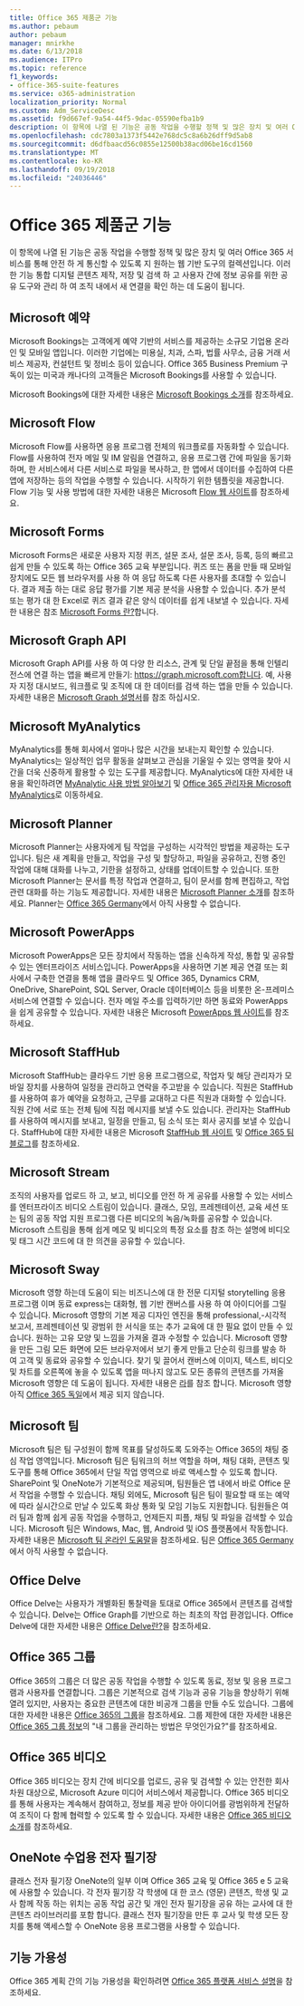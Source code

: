 ```yaml
---
title: Office 365 제품군 기능
ms.author: pebaum
author: pebaum
manager: mnirkhe
ms.date: 6/13/2018
ms.audience: ITPro
ms.topic: reference
f1_keywords:
- office-365-suite-features
ms.service: o365-administration
localization_priority: Normal
ms.custom: Adm_ServiceDesc
ms.assetid: f9d667ef-9a54-44f5-9dac-05590efba1b9
description: 이 항목에 나열 된 기능은 공동 작업을 수행할 정책 및 많은 장치 및 여러 Office 365 서비스를 통해 안전 하 게 통신할 수 있도록 지 원하는 웹 기반 도구의 컬렉션입니다. 이러한 기능 통합 디지털 콘텐츠 제작, 저장 및 검색 하 고 사용자 간에 정보 공유를 위한 공유 도구와 관리 하 여 조직 내에서 새 연결을 확인 하는 데 도움이 됩니다.
ms.openlocfilehash: cdc7803a1373f5442e768dc5c8a6b26dff9d5ab8
ms.sourcegitcommit: d6dfbaacd56c0855e12500b38acd06be16cd1560
ms.translationtype: MT
ms.contentlocale: ko-KR
ms.lasthandoff: 09/19/2018
ms.locfileid: "24036446"
---
```

# <a name="office-365-suite-features"></a>Office 365 제품군 기능

이 항목에 나열 된 기능은 공동 작업을 수행할 정책 및 많은 장치 및 여러 Office 365 서비스를 통해 안전 하 게 통신할 수 있도록 지 원하는 웹 기반 도구의 컬렉션입니다. 이러한 기능 통합 디지털 콘텐츠 제작, 저장 및 검색 하 고 사용자 간에 정보 공유를 위한 공유 도구와 관리 하 여 조직 내에서 새 연결을 확인 하는 데 도움이 됩니다.
  
## <a name="microsoft-bookings"></a>Microsoft 예약
<a name="BKMK_Bookings"> </a>

Microsoft Bookings는 고객에게 예약 기반의 서비스를 제공하는 소규모 기업용 온라인 및 모바일 앱입니다. 이러한 기업에는 미용실, 치과, 스파, 법률 사무소, 금융 거래 서비스 제공자, 컨설턴트 및 정비소 등이 있습니다. Office 365 Business Premium 구독이 있는 미국과 캐나다의 고객들은 Microsoft Bookings를 사용할 수 있습니다. 
  
Microsoft Bookings에 대한 자세한 내용은 [Microsoft Bookings 소개](https://support.office.com/en-us/article/Say-hello-to-Microsoft-Bookings-47403d64-a067-4754-9ae9-00157244c27d?ui=en-US&amp;rs=en-US&amp;ad=US)를 참조하세요.
  
## <a name="microsoft-flow"></a>Microsoft Flow
<a name="BKMK_Flow"> </a>

Microsoft Flow를 사용하면 응용 프로그램 전체의 워크플로를 자동화할 수 있습니다. Flow를 사용하여 전자 메일 및 IM 알림을 연결하고, 응용 프로그램 간에 파일을 동기화하며, 한 서비스에서 다른 서비스로 파일을 복사하고, 한 앱에서 데이터를 수집하여 다른 앱에 저장하는 등의 작업을 수행할 수 있습니다. 시작하기 위한 템플릿을 제공합니다. Flow 기능 및 사용 방법에 대한 자세한 내용은 Microsoft [Flow 웹 사이트](https://flow.microsoft.com/en-us/)를 참조하세요.
  
## <a name="microsoft-forms"></a>Microsoft Forms
<a name="BKMK_Forms"> </a>

Microsoft Forms은 새로운 사용자 지정 퀴즈, 설문 조사, 설문 조사, 등록, 등의 빠르고 쉽게 만들 수 있도록 하는 Office 365 교육 부분입니다. 퀴즈 또는 폼을 만들 때 모바일 장치에도 모든 웹 브라우저를 사용 하 여 응답 하도록 다른 사용자를 초대할 수 있습니다. 결과 제출 하는 대로 응답 평가를 기본 제공 분석을 사용할 수 있습니다. 추가 분석 또는 평가 대 한 Excel로 퀴즈 결과 같은 양식 데이터를 쉽게 내보낼 수 있습니다. 자세한 내용은 참조 [Microsoft Forms 란?](https://support.office.com/en-us/forms)합니다.
  
## <a name="microsoft-graph-api"></a>Microsoft Graph API
<a name="BKMK_Graph"> </a>

Microsoft Graph API를 사용 하 여 다양 한 리소스, 관계 및 단일 끝점을 통해 인텔리전스에 연결 하는 앱을 빠르게 만들기: https://graph.microsoft.com합니다. 예, 사용자 지정 대시보드, 워크플로 및 조직에 대 한 데이터를 검색 하는 앱을 만들 수 있습니다. 자세한 내용은 [Microsoft Graph 설명서](https://go.microsoft.com/fwlink/?linkid=849595)를 참조 하십시오.
  
## <a name="microsoft-myanalytics"></a>Microsoft MyAnalytics
<a name="BKMK_MyAnalytics"> </a>

MyAnalytics를 통해 회사에서 얼마나 많은 시간을 보내는지 확인할 수 있습니다. MyAnalytics는 일상적인 업무 활동을 살펴보고 관심을 기울일 수 있는 영역을 찾아 시간을 더욱 신중하게 활용할 수 있는 도구를 제공합니다. MyAnalytics에 대한 자세한 내용을 확인하려면 [MyAnalytic 사용 방법 알아보기](https://support.office.com/en-us/article/Learn-more-about-the-way-you-work-with-Microsoft-MyAnalytics-23462129-e512-40ee-acad-d968916c31b8?ui=en-US&amp;rs=en-US&amp;ad=US) 및 [Office 365 관리자용 Microsoft MyAnalytics](https://support.office.com/en-us/article/Microsoft-MyAnalytics-for-Office-365-admins-77590915-6eb0-47a6-a72f-8116cfcfc2c7)로 이동하세요.
  
## <a name="microsoft-planner"></a>Microsoft Planner
<a name="BKMK_Planner"> </a>

Microsoft Planner는 사용자에게 팀 작업을 구성하는 시각적인 방법을 제공하는 도구입니다. 팀은 새 계획을 만들고, 작업을 구성 및 할당하고, 파일을 공유하고, 진행 중인 작업에 대해 대화를 나누고, 기한을 설정하고, 상태를 업데이트할 수 있습니다. 또한 Microsoft Planner는 문서를 특정 작업과 연결하고, 팀이 문서를 함께 편집하고, 작업 관련 대화를 하는 기능도 제공합니다. 자세한 내용은 [Microsoft Planner 소개](http://go.microsoft.com/fwlink/?LinkID=718016&amp;clcid=0x4809)를 참조하세요. Planner는 [Office 365 Germany](office-365-germany.md)에서 아직 사용할 수 없습니다.
  
## <a name="microsoft-powerapps"></a>Microsoft PowerApps
<a name="BKMK_PowerApps"> </a>

Microsoft PowerApps은 모든 장치에서 작동하는 앱을 신속하게 작성, 통합 및 공유할 수 있는 엔터프라이즈 서비스입니다. PowerApps을 사용하면 기본 제공 연결 또는 회사에서 구축한 연결을 통해 앱을 클라우드 및 Office 365, Dynamics CRM, OneDrive, SharePoint, SQL Server, Oracle 데이터베이스 등을 비롯한 온-프레미스 서비스에 연결할 수 있습니다. 전자 메일 주소를 입력하기만 하면 동료와 PowerApps을 쉽게 공유할 수 있습니다. 자세한 내용은 Microsoft [PowerApps 웹 사이트](https://powerapps.microsoft.com/en-us/)를 참조하세요.
  
## <a name="microsoft-staffhub"></a>Microsoft StaffHub
<a name="BKMK_StaffHub"> </a>

Microsoft StaffHub는 클라우드 기반 응용 프로그램으로, 작업자 및 해당 관리자가 모바일 장치를 사용하여 일정을 관리하고 연락을 주고받을 수 있습니다. 직원은 StaffHub를 사용하여 휴가 예약을 요청하고, 근무를 교대하고 다른 직원과 대화할 수 있습니다. 직원 간에 서로 또는 전체 팀에 직접 메시지를 보낼 수도 있습니다. 관리자는 StaffHub를 사용하여 메시지를 보내고, 일정을 만들고, 팀 소식 또는 회사 공지를 보낼 수 있습니다. StaffHub에 대한 자세한 내용은 Microsoft [StaffHub 웹 사이트](https://staffhub.office.com/) 및 [Office 365 팀 블로그](https://blogs.office.com/2017/01/12/microsoft-staffhub-is-here/)를 참조하세요.
  
## <a name="microsoft-stream"></a>Microsoft Stream
<a name="BKMK_Stream"> </a>

조직의 사용자를 업로드 하 고, 보고, 비디오를 안전 하 게 공유를 사용할 수 있는 서비스를 엔터프라이즈 비디오 스트림이 있습니다. 클래스, 모임, 프레젠테이션, 교육 세션 또는 팀의 공동 작업 지원 프로그램 다른 비디오의 녹음/녹화를 공유할 수 있습니다. Microsoft 스트림을 통해 쉽게 메모 및 비디오의 특정 요소를 참조 하는 설명에 비디오 및 태그 시간 코드에 대 한 의견을 공유할 수 있습니다.
  
## <a name="microsoft-sway"></a>Microsoft Sway
<a name="BKMK_Sway"> </a>

Microsoft 영향 하는데 도움이 되는 비즈니스에 대 한 전문 디지털 storytelling 응용 프로그램 이며 동료 express는 대화형, 웹 기반 캔버스를 사용 하 여 아이디어를 그릴 수 있습니다. Microsoft 영향의 기본 제공 디자인 엔진을 통해 professional,-시각적 보고서, 프레젠테이션 및 광범위 한 서식을 또는 추가 교육에 대 한 필요 없이 만들 수 있습니다. 원하는 고유 모양 및 느낌을 가져올 결과 수정할 수 있습니다. Microsoft 영향을 만든 그림 모든 화면에 모든 브라우저에서 보기 좋게 만들고 단순히 링크를 발송 하 여 고객 및 동료와 공유할 수 있습니다. 찾기 및 끌어서 캔버스에 이미지, 텍스트, 비디오 및 차트를 오른쪽에 놓을 수 있도록 앱을 떠나지 않고도 모든 종류의 콘텐츠를 가져올 Microsoft 영향은 데 도움이 됩니다. 자세한 내용은 [라](https://sway.com)를 참조 합니다. Microsoft 영향 아직 [Office 365 독일](office-365-germany.md)에서 제공 되지 않습니다.
  
## <a name="microsoft-teams"></a>Microsoft 팀
<a name="BKMK_Teams"> </a>

Microsoft 팀은 팀 구성원이 함께 목표를 달성하도록 도와주는 Office 365의 채팅 중심 작업 영역입니다. Microsoft 팀은 팀워크의 허브 역할을 하며, 채팅 대화, 콘텐츠 및 도구를 통해 Office 365에서 단일 작업 영역으로 바로 액세스할 수 있도록 합니다. SharePoint 및 OneNote가 기본적으로 제공되며, 팀원들은 앱 내에서 바로 Office 문서 작업을 수행할 수 있습니다. 채팅 외에도, Microsoft 팀은 팀이 필요할 때 또는 예약에 따라 실시간으로 만날 수 있도록 화상 통화 및 모임 기능도 지원합니다. 팀원들은 여러 팀과 함께 쉽게 공동 작업을 수행하고, 언제든지 피플, 채팅 및 파일을 검색할 수 있습니다. Microsoft 팀은 Windows, Mac, 웹, Android 및 iOS 플랫폼에서 작동합니다. 자세한 내용은 [Microsoft 팀 온라인 도움말](https://go.microsoft.com/fwlink/?linkid=834413)을 참조하세요. 팀은 [Office 365 Germany](office-365-germany.md)에서 아직 사용할 수 없습니다.
  
## <a name="office-delve"></a>Office Delve
<a name="BKMK_Delve"> </a>

Office Delve는 사용자가 개별화된 통찰력을 토대로 Office 365에서 콘텐츠를 검색할 수 있습니다. Delve는 Office Graph를 기반으로 하는 최초의 작업 환경입니다. Office Delve에 대한 자세한 내용은 [Office Delve란?](https://go.microsoft.com/fwlink/?LinkId=511463)을 참조하세요. 
  
## <a name="office-365-groups"></a>Office 365 그룹
<a name="BKMK_Groups"> </a>

Office 365의 그룹은 더 많은 공동 작업을 수행할 수 있도록 동료, 정보 및 응용 프로그램과 사용자를 연결합니다. 그룹은 기본적으로 검색 기능과 공유 기능을 향상하기 위해 열려 있지만, 사용자는 중요한 콘텐츠에 대한 비공개 그룹을 만들 수도 있습니다. 그룹에 대한 자세한 내용은 [Office 365의 그룹](https://support.office.com/en-US/Article/Find-help-about-Groups-in-Office-365-7a9b321f-b76a-4d53-b98b-a2b0b7946de1)을 참조하세요. 그룹 제한에 대한 자세한 내용은 [Office 365 그룹 정보](https://go.microsoft.com/fwlink/?linkid=846714)의 "내 그룹을 관리하는 방법은 무엇인가요?"를 참조하세요.
  
## <a name="office-365-video"></a>Office 365 비디오
<a name="BKMK_Video"> </a>

Office 365 비디오는 장치 간에 비디오를 업로드, 공유 및 검색할 수 있는 안전한 회사 차원 대상으로, Microsoft Azure 미디어 서비스에서 제공합니다. Office 365 비디오를 통해 사용자는 계속해서 참여하고, 정보를 제공 받아 아이디어를 광범위하게 전달하여 조직이 다 함께 협력할 수 있도록 할 수 있습니다. 자세한 내용은 [Office 365 비디오 소개](https://blogs.office.com/2014/11/18/introducing-office-365-video/)를 참조하세요.
  
## <a name="onenote-class-notebook"></a>OneNote 수업용 전자 필기장
<a name="BKMK_Video"> </a>

클래스 전자 필기장 OneNote의 일부 이며 Office 365 교육 및 Office 365 e 5 교육에 사용할 수 있습니다. 각 전자 필기장 각 학생에 대 한 코스 (영문) 콘텐츠, 학생 및 교사 함께 작동 하는 위치는 공동 작업 공간 및 개인 전자 필기장을 공유 하는 교사에 대 한 콘텐츠 라이브러리를 포함 합니다. 클래스 전자 필기장을 만든 후 교사 및 학생 모든 장치를 통해 액세스할 수 OneNote 응용 프로그램을 사용할 수 있습니다.
  
## <a name="feature-availability"></a>기능 가용성
<a name="BKMK_Video"> </a>

Office 365 계획 간의 기능 가용성을 확인하려면 [Office 365 플랫폼 서비스 설명](https://technet.microsoft.com/en-us/library/office-365-platform-service-description.aspx)을 참조하세요.
  

